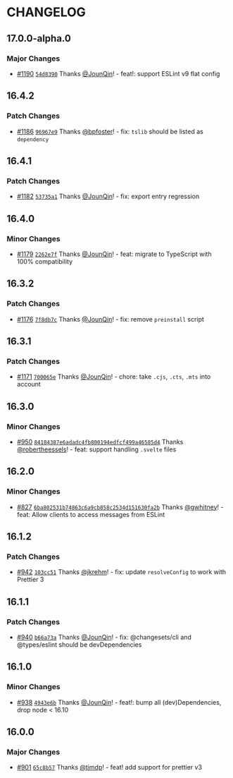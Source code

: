 # CHANGELOG

## 17.0.0-alpha.0

### Major Changes

- [#1190](https://github.com/prettier/prettier-eslint/pull/1190) [`54d8390`](https://github.com/prettier/prettier-eslint/commit/54d839040e24be735db87c21a4d623b89b4d58cb) Thanks [@JounQin](https://github.com/JounQin)! - feat!: support ESLint v9 flat config

## 16.4.2

### Patch Changes

- [#1186](https://github.com/prettier/prettier-eslint/pull/1186) [`96967e9`](https://github.com/prettier/prettier-eslint/commit/96967e9a4eb7a99a52f65ff94b0155c2ce679c3e) Thanks [@bpfoster](https://github.com/bpfoster)! - fix: `tslib` should be listed as `dependency`

## 16.4.1

### Patch Changes

- [#1182](https://github.com/prettier/prettier-eslint/pull/1182) [`53735a1`](https://github.com/prettier/prettier-eslint/commit/53735a11915d6375f8964d7c813c5c1a13913783) Thanks [@JounQin](https://github.com/JounQin)! - fix: export entry regression

## 16.4.0

### Minor Changes

- [#1179](https://github.com/prettier/prettier-eslint/pull/1179) [`2262e7f`](https://github.com/prettier/prettier-eslint/commit/2262e7fb1ec8bb68eebca3bbceded6612bb62467) Thanks [@JounQin](https://github.com/JounQin)! - feat: migrate to TypeScript with 100% compatibility

## 16.3.2

### Patch Changes

- [#1176](https://github.com/prettier/prettier-eslint/pull/1176) [`7f8db7c`](https://github.com/prettier/prettier-eslint/commit/7f8db7cc89639ecbd21d0af6f6b06bf306b67086) Thanks [@JounQin](https://github.com/JounQin)! - fix: remove `preinstall` script

## 16.3.1

### Patch Changes

- [#1171](https://github.com/prettier/prettier-eslint/pull/1171) [`700065e`](https://github.com/prettier/prettier-eslint/commit/700065e4bfbd0243004c5f3310a60d4256a7491f) Thanks [@JounQin](https://github.com/JounQin)! - chore: take `.cjs`, `.cts`, `.mts` into account

## 16.3.0

### Minor Changes

- [#950](https://github.com/prettier/prettier-eslint/pull/950) [`84184387e6adadc4fb800194edfcf499a46585d4`](https://github.com/prettier/prettier-eslint/commit/84184387e6adadc4fb800194edfcf499a46585d4) Thanks [@robertheessels](https://github.com/robertheessels)! - feat: support handling `.svelte` files

## 16.2.0

### Minor Changes

- [#827](https://github.com/prettier/prettier-eslint/pull/827) [`6ba802531b74863c6a9cb858c2534d151630fa2b`](https://github.com/prettier/prettier-eslint/commit/6ba802531b74863c6a9cb858c2534d151630fa2b) Thanks [@gwhitney](https://github.com/gwhitney)! - feat: Allow clients to access messages from ESLint

## 16.1.2

### Patch Changes

- [#942](https://github.com/prettier/prettier-eslint/pull/942) [`103cc51`](https://github.com/prettier/prettier-eslint/commit/103cc517ef5c2bdd8e043dba5a8facf860d0f6be) Thanks [@jkrehm](https://github.com/jkrehm)! - fix: update `resolveConfig` to work with Prettier 3

## 16.1.1

### Patch Changes

- [#940](https://github.com/prettier/prettier-eslint/pull/940) [`b66a73a`](https://github.com/prettier/prettier-eslint/commit/b66a73a6e547d0538f51dc89d526e51aecfa0484) Thanks [@JounQin](https://github.com/JounQin)! - fix: @changesets/cli and @types/eslint should be devDependencies

## 16.1.0

### Minor Changes

- [#938](https://github.com/prettier/prettier-eslint/pull/938) [`4943e6b`](https://github.com/prettier/prettier-eslint/commit/4943e6b1cac553b781cc801e473ceb869a80d947) Thanks [@JounQin](https://github.com/JounQin)! - feat!: bump all (dev)Dependencies, drop node < 16.10

## 16.0.0

### Major Changes

- [#901](https://github.com/prettier/prettier-eslint/pull/901) [`65c8b57`](https://github.com/prettier/prettier-eslint/commit/65c8b5782843860e96cf1bbdedf40367a58d6186) Thanks [@timdp](https://github.com/timdp)! - feat! add support for prettier v3
